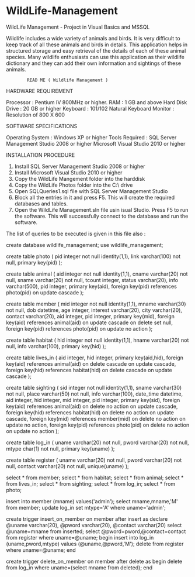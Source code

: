 # WildLife-Management
WildLife Management - Project in Visual Basics and MSSQL

Wildlife includes a wide variety of animals and birds. It is very difficult to keep track of all these animals and birds in details. This application helps in structured storage and easy retrieval of the details of each of these animal species.
Many wildlife enthusiasts can use this application as their wildlife dictionary and they can add their own information and sightings of these animals.

			READ ME ( Wildlife Management )

HARDWARE REQUIREMENT

Processor		:	Pentium IV 800MHz or higher.
RAM			:	1 GB and above
Hard Disk Drive		:	20 GB or higher
Keyboard		:	101/102 Natural Keyboard
Monitor			:	Resolution of 800 X 600

SOFTWARE SPECIFICATIONS

Operating System    	:	Windows XP or higher
Tools Required :
			SQL Server Management Studio 2008 or higher
			Microsoft Visual Studio 2010 or higher

INSTALLATION PROCEDURE

1. Install SQL Server Management Studio 2008 or higher
2. Install Microsoft Visual Studio 2010 or higher
3. Copy the WildLife Mangement folder into the harddisk
4. Copy the WildLife Photos folder into the C:\ drive
5. Open SQLQueries1.sql file with SQL Server Management Studio
6. Block all the entries in it and press F5. This will create the required databases and tables.
7. Open the WildLife Management.sln file usin isual Studio. Press F5 to run the software. This will successfully connect to the database and run the software.

The list of queries to be executed is given in this file also :

create database wildlife_management;
use wildlife_management;

create table photo
(
	pid integer not null identity(1,1),
	link varchar(100) not null,
	primary key(pid)
);

create table animal
(
	aid integer not null identity(1,1),
	cname varchar(20) not null,
	sname varchar(20) not null,
	tcount integer,
	status varchar(20),
	info varchar(500),
	pid integer,
	primary key(aid),
	foreign key(pid) references photo(pid) on update cascade
);

create table member
(
	mid integer not null identity(1,1),
	mname varchar(30) not null,
	dob datetime,
	age integer,
	interest varchar(20),
	city varchar(20),
	contact varchar(20),
	aid integer,
	pid integer,
	primary key(mid),
	foreign key(aid) references animal(aid) on update cascade on delete set null,
	foreign key(pid) references photo(pid) on update no action
);

create table habitat
(
	hid integer not null identity(1,1),
	hname varchar(20) not null,
	info varchar(100),
	primary key(hid)
);

create table lives_in
(
	aid integer,
	hid integer,
	primary key(aid,hid),
	foreign key(aid) references animal(aid) on delete cascade on update cascade,
	foreign key(hid) references habitat(hid) on delete cascade on update cascade
);

create table sighting
(
	sid integer not null identity(1,1),
	sname varchar(30) not null,
	place varchar(50) not null,
	info varchar(100),
	date_time datetime,
	aid integer,
	hid integer,
	mid integer,
	pid integer,
	primary key(sid),
	foreign key(aid) references animal(aid) on delete no action on update cascade,
	foreign key(hid) references habitat(hid) on delete no action on update cascade,
	foreign key(mid) references member(mid) on delete no action on update no action,
	foreign key(pid) references photo(pid) on delete no action on update no action
);

create table log_in
(
	uname varchar(20) not null,
	pword varchar(20) not null,
	mtype char(1) not null,
	primary key(uname)
);

create table register
(
	uname varchar(20) not null,
	pword varchar(20) not null,
	contact varchar(20) not null,
	unique(uname)
);

select * from member;
select * from habitat;
select * from animal;
select * from lives_in;
select * from sighting;
select * from log_in;
select * from photo;

insert into member (mname) values('admin');
select mname,mname,'M' from member;
update log_in set mtype='A' where uname='admin';

create trigger insert_on_member on member after insert
as
declare @uname varchar(20), @pword varchar(20), @contact varchar(20)
select @uname=mname from inserted;
select @pword=pword,@contact=contact from register where uname=@uname;
begin
	insert into log_in (uname,pword,mtype) values (@uname,@pword,'M');
	delete from register where uname=@uname;
end

create trigger delete_on_member on member after delete
as
begin
	delete from log_in where uname=(select mname from deleted);
end

